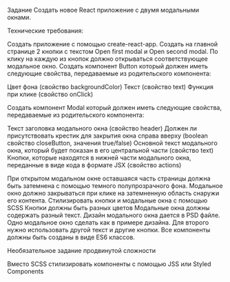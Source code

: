 Задание
Создать новое React приложение с двумя модальными окнами.

Технические требования:

Создать приложение с помощью create-react-app.
Создать на главной странице 2 кнопки с текстом Open first modal и Open second modal.
По клику на каждую из кнопок должно открываться соответствующее модальное окно.
Создать компонент Button который должен иметь следующие свойства, передаваемые из родительского компонента:

Цвет фона (свойство backgroundColor)
Текст (свойство text)
Функция при клике (свойство onClick)

Создать компонент Modal который должен иметь следующие свойства, передаваемые из родительского компонента:

Текст заголовка модального окна (свойство header)
Должен ли присутствовать крестик для закрытия окна справа вверху (boolean свойство closeButton, значения true/false)
Основной текст модального окна, который будет показан в его центральной части (свойство text)
Кнопки, которые находятся в нижней части модального окна, переданные в виде кода в формате JSX (свойство actions)

При открытом модальном окне оставшаяся часть страницы должна быть затемнена с помощью темного полупрозрачного фона.
Модальное окно должно закрываться при клике на затемненную область снаружи его контента.
Стилизировать кнопки и модальные окна с помощью SCSS
Кнопки должны быть разных цветов
Модальные окна должны содержать разный текст.
Дизайн модального окна дается в PSD файле.
Одно модальное окно сделать как в примере дизайна. Для второго нужно использовать другой текст и другие кнопки.
Все компоненты должны быть созданы в виде ES6 классов.

Необязательное задание продвинутой сложности

Вместо SCSS стилизировать компоненты с помощью JSS или Styled Components
